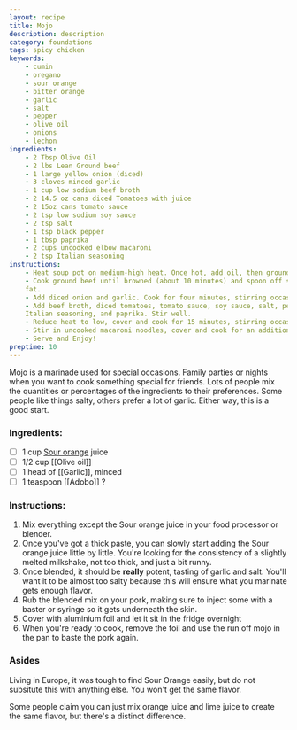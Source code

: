 ```yaml
---
layout: recipe
title: Mojo
description: description
category: foundations
tags: spicy chicken
keywords: 
    - cumin 
    - oregano 
    - sour orange
    - bitter orange
    - garlic 
    - salt 
    - pepper 
    - olive oil
    - onions 
    - lechon 
ingredients:
    - 2 Tbsp Olive Oil
    - 2 lbs Lean Ground beef
    - 1 large yellow onion (diced)
    - 3 cloves minced garlic
    - 1 cup low sodium beef broth
    - 2 14.5 oz cans diced Tomatoes with juice
    - 2 15oz cans tomato sauce
    - 2 tsp low sodium soy sauce
    - 2 tsp salt
    - 1 tsp black pepper
    - 1 tbsp paprika
    - 2 cups uncooked elbow macaroni
    - 2 tsp Italian seasoning
instructions:
    - Heat soup pot on medium-high heat. Once hot, add oil, then ground beef.
    - Cook ground beef until browned (about 10 minutes) and spoon off some excess
    fat.
    - Add diced onion and garlic. Cook for four minutes, stirring occasionally.
    - Add beef broth, diced tomatoes, tomato sauce, soy sauce, salt, pepper,
    Italian seasoning, and paprika. Stir well.
    - Reduce heat to low, cover and cook for 15 minutes, stirring occasionally.
    - Stir in uncooked macaroni noodles, cover and cook for an additional 15-25 minutes, or until pasta is cooked.
    - Serve and Enjoy!
preptime: 10
---
```


Mojo is a marinade used for special occasions. Family parties or nights when you want to cook something special for friends. Lots of people mix the quantities or percentages of the ingredients to their preferences. Some people like things salty, others prefer a lot of garlic. Either way, this is a good start.

### Ingredients:

- [ ] 1 cup [Sour orange](https://en.wikipedia.org/wiki/Bitter_orange) juice 
- [ ] 1/2 cup [[Olive oil]]
- [ ] 1 head of [[Garlic]], minced
- [ ] 1 teaspoon [[Adobo]] ?

### Instructions:

1. Mix everything except the Sour orange juice in your food processor or blender. 
2. Once you've got a thick paste, you can slowly start adding the Sour orange juice little by little. You're looking for the consistency of a slightly melted milkshake, not too thick, and just a bit runny.
3. Once blended, it should be **really** potent, tasting of garlic and salt. You'll want it to be almost too salty because this will ensure what you marinate gets enough flavor.
4. Rub the blended mix on your pork, making sure to inject some with a baster or syringe so it gets underneath the skin.
5. Cover with aluminium foil and let it sit in the fridge overnight 
6. When you're ready to cook, remove the foil and use the run off mojo in the pan to baste the pork again.

### Asides

Living in Europe, it was tough to find Sour Orange easily, but do not subsitute this with anything else. You won't get the same flavor. 

Some people claim you can just mix orange juice and lime juice to create the same flavor, but there's a distinct difference.